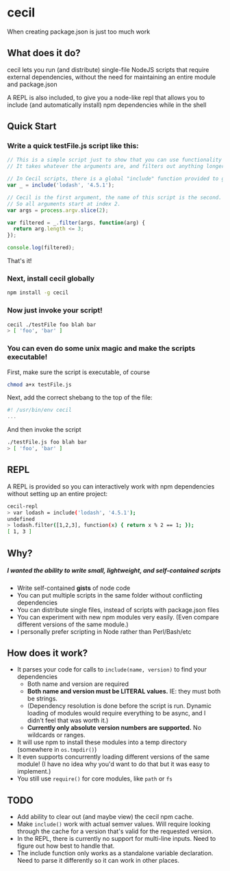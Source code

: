 # cecil
When creating package.json is just too much work

## What does it do?
cecil lets you run (and distribute) single-file NodeJS scripts that require external dependencies, without the need for maintaining an entire module and package.json

A REPL is also included, to give you a node-like repl that allows you to include (and automatically install) npm dependencies while in the shell

## Quick Start
### Write a quick testFile.js script like this:
```js
// This is a simple script just to show that you can use functionality from an npm module.
// It takes whatever the arguments are, and filters out anything longer than 3 characters

// In Cecil scripts, there is a global "include" function provided to get npm packages.
var _ = include('lodash', '4.5.1');

// Cecil is the first argument, the name of this script is the second.
// So all arguments start at index 2.
var args = process.argv.slice(2);

var filtered = _.filter(args, function(arg) {
  return arg.length <= 3;
});

console.log(filtered);
```

That's it!

### Next, install cecil globally

```sh
npm install -g cecil
```

### Now just invoke your script!
```sh
cecil ./testFile foo blah bar
> [ 'foo', 'bar' ]
```

### You can even do some unix magic and make the scripts executable!

First, make sure the script is executable, of course
```sh
chmod a+x testFile.js
```
Next, add the correct shebang to the top of the file:
```js
#! /usr/bin/env cecil
...
```

And then invoke the script
```sh
./testFile.js foo blah bar
> [ 'foo', 'bar' ]
```

## REPL
A REPL is provided so you can interactively work with npm dependencies without setting up an entire project:
```sh
cecil-repl
> var lodash = include('lodash', '4.5.1');
undefined
> lodash.filter([1,2,3], function(x) { return x % 2 == 1; });
[ 1, 3 ]
```

## Why?
##### I wanted the ability to write small, lightweight, and self-contained scripts
- Write self-contained **gists** of node code
- You can put multiple scripts in the same folder without conflicting dependencies
- You can distribute single files, instead of scripts with package.json files
- You can experiment with new npm modules very easily. (Even compare different versions of the same module.)
- I personally prefer scripting in Node rather than Perl/Bash/etc

## How does it work?
- It parses your code for calls to `include(name, version)` to find your dependencies
  - Both name and version are required
  - **Both name and version must be LITERAL values.** IE: they must both be strings.
  - (Dependency resolution is done before the script is run. Dynamic loading of modules would require everything to be async, and I didn't feel that was worth it.)
  - **Currently only absolute version numbers are supported.** No wildcards or ranges.
- It will use npm to install these modules into a temp directory (somewhere in `os.tmpdir()`)
- It even supports concurrently loading different versions of the same module! (I have no idea why you'd want to do that but it was easy to implement.)
- You still use `require()` for core modules, like `path` or `fs`

## TODO
- Add ability to clear out (and maybe view) the cecil npm cache.
- Make `include()` work with actual semver values. Will require looking through the cache for a version that's valid for the requested version.
- In the REPL, there is currently no support for multi-line inputs. Need to figure out how best to handle that.
- The include function only works as a standalone variable declaration. Need to parse it differently so it can work in other places.
